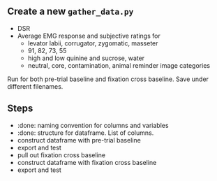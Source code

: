 ## Create a new `gather_data.py`

- DSR
- Average EMG response and subjective ratings for
    - levator labii, corrugator, zygomatic, masseter
    - 91, 82, 73, 55
    - high and low quinine and sucrose, water
    - neutral, core, contamination, animal reminder image categories

Run for both pre-trial baseline and fixation cross baseline.
Save under different filenames.


## Steps

- :done: naming convention for columns and variables
- :done: structure for dataframe. List of columns.
- construct dataframe with pre-trial baseline
- export and test
- pull out fixation cross baseline
- construct dataframe with fixation cross baseline
- export and test
